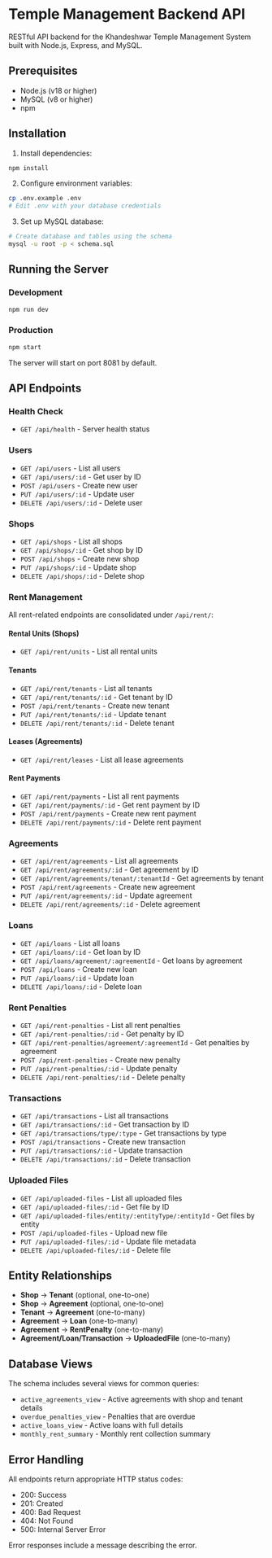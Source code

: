 # Temple Management Backend API

RESTful API backend for the Khandeshwar Temple Management System built with Node.js, Express, and MySQL.

## Prerequisites

- Node.js (v18 or higher)
- MySQL (v8 or higher)
- npm

## Installation

1. Install dependencies:
```bash
npm install
```

2. Configure environment variables:
```bash
cp .env.example .env
# Edit .env with your database credentials
```

3. Set up MySQL database:
```bash
# Create database and tables using the schema
mysql -u root -p < schema.sql
```

## Running the Server

### Development
```bash
npm run dev
```

### Production
```bash
npm start
```

The server will start on port 8081 by default.

## API Endpoints

### Health Check
- `GET /api/health` - Server health status

### Users
- `GET /api/users` - List all users
- `GET /api/users/:id` - Get user by ID
- `POST /api/users` - Create new user
- `PUT /api/users/:id` - Update user
- `DELETE /api/users/:id` - Delete user

### Shops
- `GET /api/shops` - List all shops
- `GET /api/shops/:id` - Get shop by ID
- `POST /api/shops` - Create new shop
- `PUT /api/shops/:id` - Update shop
- `DELETE /api/shops/:id` - Delete shop

### Rent Management
All rent-related endpoints are consolidated under `/api/rent/`:

#### Rental Units (Shops)
- `GET /api/rent/units` - List all rental units

#### Tenants
- `GET /api/rent/tenants` - List all tenants  
- `GET /api/rent/tenants/:id` - Get tenant by ID
- `POST /api/rent/tenants` - Create new tenant
- `PUT /api/rent/tenants/:id` - Update tenant
- `DELETE /api/rent/tenants/:id` - Delete tenant

#### Leases (Agreements)  
- `GET /api/rent/leases` - List all lease agreements

#### Rent Payments
- `GET /api/rent/payments` - List all rent payments
- `GET /api/rent/payments/:id` - Get rent payment by ID  
- `POST /api/rent/payments` - Create new rent payment
- `DELETE /api/rent/payments/:id` - Delete rent payment

### Agreements
- `GET /api/rent/agreements` - List all agreements
- `GET /api/rent/agreements/:id` - Get agreement by ID
- `GET /api/rent/agreements/tenant/:tenantId` - Get agreements by tenant
- `POST /api/rent/agreements` - Create new agreement
- `PUT /api/rent/agreements/:id` - Update agreement
- `DELETE /api/rent/agreements/:id` - Delete agreement

### Loans
- `GET /api/loans` - List all loans
- `GET /api/loans/:id` - Get loan by ID
- `GET /api/loans/agreement/:agreementId` - Get loans by agreement
- `POST /api/loans` - Create new loan
- `PUT /api/loans/:id` - Update loan
- `DELETE /api/loans/:id` - Delete loan

### Rent Penalties
- `GET /api/rent-penalties` - List all rent penalties
- `GET /api/rent-penalties/:id` - Get penalty by ID
- `GET /api/rent-penalties/agreement/:agreementId` - Get penalties by agreement
- `POST /api/rent-penalties` - Create new penalty
- `PUT /api/rent-penalties/:id` - Update penalty
- `DELETE /api/rent-penalties/:id` - Delete penalty

### Transactions
- `GET /api/transactions` - List all transactions
- `GET /api/transactions/:id` - Get transaction by ID
- `GET /api/transactions/type/:type` - Get transactions by type
- `POST /api/transactions` - Create new transaction
- `PUT /api/transactions/:id` - Update transaction
- `DELETE /api/transactions/:id` - Delete transaction

### Uploaded Files
- `GET /api/uploaded-files` - List all uploaded files
- `GET /api/uploaded-files/:id` - Get file by ID
- `GET /api/uploaded-files/entity/:entityType/:entityId` - Get files by entity
- `POST /api/uploaded-files` - Upload new file
- `PUT /api/uploaded-files/:id` - Update file metadata
- `DELETE /api/uploaded-files/:id` - Delete file

## Entity Relationships

- **Shop** → **Tenant** (optional, one-to-one)
- **Shop** → **Agreement** (optional, one-to-one)
- **Tenant** → **Agreement** (one-to-many)
- **Agreement** → **Loan** (one-to-many)
- **Agreement** → **RentPenalty** (one-to-many)
- **Agreement/Loan/Transaction** → **UploadedFile** (one-to-many)

## Database Views

The schema includes several views for common queries:
- `active_agreements_view` - Active agreements with shop and tenant details
- `overdue_penalties_view` - Penalties that are overdue
- `active_loans_view` - Active loans with full details
- `monthly_rent_summary` - Monthly rent collection summary

## Error Handling

All endpoints return appropriate HTTP status codes:
- 200: Success
- 201: Created
- 400: Bad Request
- 404: Not Found
- 500: Internal Server Error

Error responses include a message describing the error.